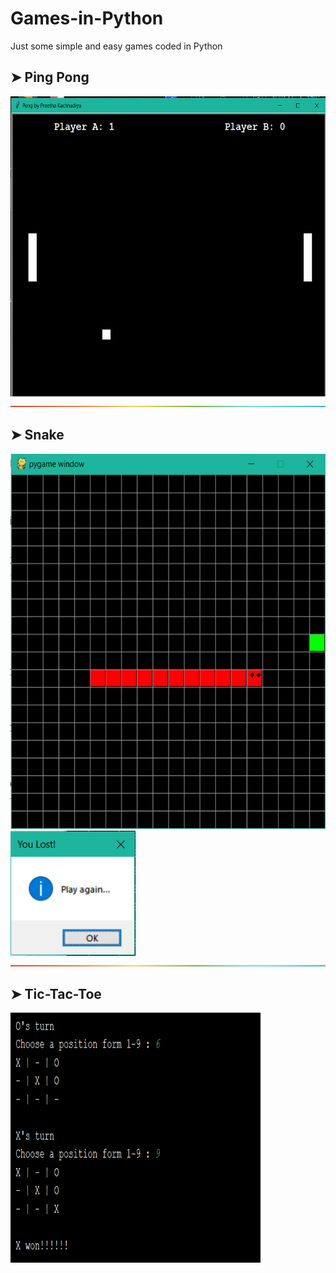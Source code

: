 # Games-in-Python
Just some simple and easy games coded in Python 

## ➤ Ping Pong
<img src="Ping Pong/image.PNG" width="600" height="480" >

<img src="rainbow.png">

## ➤ Snake
<img src="Snake/Game.PNG" width="600" height="600">
<br>
<img src="Snake/msgBox.PNG" width="200" height="200">

<img src="rainbow.png">

## ➤ Tic-Tac-Toe
<img src="Tic-Tac-Toe/image.PNG" width="400" height="400">
